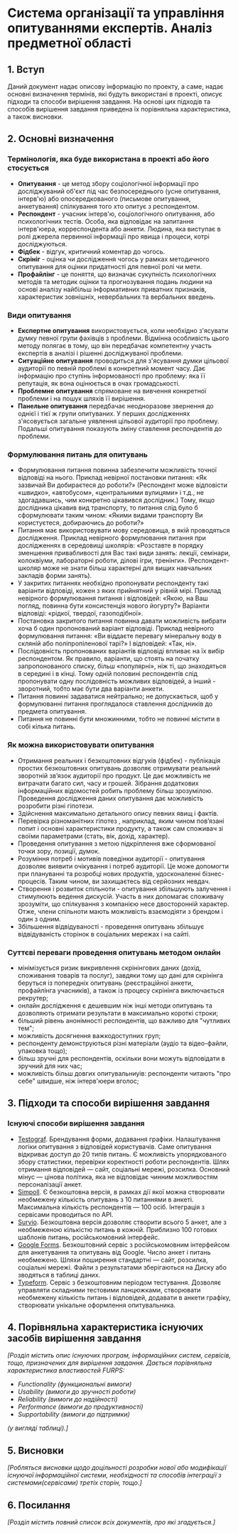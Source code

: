 # Система організації та управління опитуваннями експертів. Аналіз предметної області

## 1. Вступ

Даний документ надає описову інформацію по проекту, а саме, надає основні визначення термінів, які будуть використані в проекті, описує підходи та способи вирішення завдання.
На основі цих підходів та способів вирішення завдання приведена їх порівняльна характеристика, а також висновки.


## 2. Основні визначення

### Термінологія, яка буде використана в проекті або його стосується
* **Опитування** - це метод збору соціологічної інформації про досліджуваний об'єкт під час безпосереднього (усне опитування, інтерв'ю) або опосередкованого (письмове опитування, анкетування) спілкування того хто опитує з респондентом.
* **Респондент** - учасник інтерв'ю, соціологічного опитування, або психологічних тестів. Особа, яка відповідає на запитання інтерв'юера, корреспондента або анкети. Людина, яка виступає в ролі джерела первинної інформації про явища і процеси, котрі досліджуються.
* **Фідбек** - відгук, критичний коментар до чогось.
* **Скрініг** - оцінка чи дослідження чогось у рамках методичного опитування для оцінки придатності для певної ролі чи мети.
* **Профайлінг** - це поняття, що визначає сукупність психологічних методів та методик оцінки та прогнозування подань людини на основі аналізу найбільш інформативних приватних признаків, характеристик зовнішніх, невербальних та вербальних введень.

### Види опитування
* **Експертне опитування** використовується, коли необхідно з'ясувати думку певної групи фахівців з проблеми. Відмінна особливість цього методу полягає в тому, що він передбачає компетентну участь експертів в аналізі і рішенні досліджуваної проблеми.
* **Ситуаційне опитування** проводиться для з'ясування думки цільової аудиторії по певній проблемі в конкретний момент часу. Дає інформацію про ступінь інформованості про проблему: яка її репутація, як вона оцінюється в очах громадськості. 
* **Проблемне опитування** спрямоване на вивчення конкретної проблеми і на пошук шляхів її вирішення.
* **Панельне опитування** передбачає неодноразове звернення до однієї і тієї ж групи опитуваних. У перших дослідженнях з'ясовується загальне уявлення цільової аудиторії про проблему. Подальші опитування показують зміну ставлення респондентів до проблеми.

### Формулювання питань для опитувань
* Формулювання питання повинна забезпечити можливість точної відповіді на нього. Приклад невірної постановки питання: «Як зазвичай Ви добираєтеся до роботи?» (Респондент може відповісти «швидко», «автобусом», «центральними вулицями» і т.д., не здогадавшись, чим конкретно цікавився дослідник.) Тому, якщо дослідника цікавив вид транспорту, то питання слід було б сформулювати таким чином: «Якими видами транспорту Ви користуєтеся, добираючись до роботи?»
* Питання має використовувати мову середовища, в якій проводяться дослідження. Приклад невірного формулювання питання при дослідженнях в середовищі школярів: «Розставте в порядку зменшення привабливості для Вас такі види занять: лекції, семінари, колоквіуми, лабораторні роботи, ділові ігри, тренінги». (Респондент-школяр може не знати більш характерні для вищих навчальних закладів форми занять).
* У закритих питаннях необхідно пропонувати респонденту такі варіанти відповіді, кожен з яких прийнятний у рівній мірі. Приклад невірного формулювання питання і відповідей: «Якою, на Ваш погляд, повинна бути консистенція нового йогурту?» Варіанти відповіді: «рідкої, твердої, газоподібної».
* Постановка закритого питання повинна давати можливість вибрати хоча б один пропонований варіант відповіді. Приклад невірного формулювання питання: «Ви віддаєте перевагу мінеральну воду в скляній або поліпропіленової тарі?» І відповідей: «Так, ні».
* Послідовність пропонованих варіантів відповіді впливає на їх вибір респондентом. Як правило, варіанти, що стоять на початку запропонованого списку, більш «популярні», ніж ті, що знаходяться в середині і в кінці. Тому одній половині респондентів слід пропонувати одну послідовність можливих відповідей, а інший - зворотний, тобто має бути два варіанти анкети.
* Питання повинні задаватися нейтрально; не допускається, щоб у формулюванні питання проглядалося ставлення дослідників до предмета опитування.
* Питання не повинні бути множинними, тобто не повинні містити в собі кілька питань.

### Як можна  використовувати опитування
* Отримання реальних і безкоштовних відгуків (фідбек) - публікація простих безкоштовних опитувань дозволяє отримувати реальний зворотній зв’язок аудиторії про продукт. Це дає можливість не витрачати багато сил, часу и грошей. Зібрання додаткових інформаційних відомостей робить проблему більш зрозумілою. Проведення дослідження  даних опитування дає можливість розробити різні гіпотези.
* Здійснення максимально детального опису певних явищ і фактів.
* Перевірка різноманітних гіпотез , наприклад, яким чином пов’язані попит і основні характеристики продукту, а також сам споживач зі своїми параметрами (стать, вік, дохід, характер).
* Проведення опитування з метою підкріплення вже сформованої точки зору, позиції, думок.
* Розуміння потреб і мотивів поведінки аудиторії - опитування дозволяє виявити очікування і потреб аудиторії. Це може допомогти при плануванні та розробці нових продуктів, удосконаленні бізнес-процесів. Таким чином, ви захищаєтесь від серйозних невдач.
* Створення і розвиток спільноти - опитування збільшують залучення і стимулюють ведення дискусій. Участь в них допомагає споживачу зрозуміти, що спілкування з компанією несе двосторонній характер. Отже, члени спільноти мають можливість взаємодіяти з брендом і один з одним.
* Збільшення відвідуваності - проведення опитувань збільшує відвідуваність сторінок в соціальних мережах і на сайті. 


### Суттєві переваги проведення опитувань методом онлайн
* мінімізується ризик викривлення скрінінгових даних (дохід, споживання товарів та послуг), 
завдяки тому що дані для скрінінга беруться  із попередніх опитувань (реєстраційної анкети, профайлінга учасників), 
а також із процесу скрінінга виключається рекрутер;
* онлайн дослідження є дешевшим ніж інші методи опитувань та дозволяють отримати результати в максимально короткі строки;
* більший рівень анонімності респондентів, що важливо для "чутливих тем";
* можливість досягнення важкодоступних груп;
* респонденту демонструються різні матеріали (аудіо та відео-файли, упаковка тощо);
* більш зручні для респондентів, оскільки вони можуть відповідати в зручний для них час;
* можливість більш довгих опитувальниуів: респонденти читають "про себе" швидше, ніж інтерв'юери вголос;

## 3. Підходи та способи вирішення завдання


### Існуючі способи вирішення завдання
* [Testograf](https://www.testograf.ru/ru/). Брендування форми, додавання графіки. Налаштування логіки опитування з відповідей користувачів. Саме опитування відкриває доступ до 20 типів питань. Є можливість упорядкованого збору статистики, перевірки коректності роботи респондентів. Шлях отримання відповідей — сайт, соціальні мережі, розсилка. Основний мінус — цінова політика, яка не відповідає чинним можливостям персоналізації анкет. 
* [Simpoll](https://simpoll.ru/). Є безкоштовна версія, в рамках дії якої можна створювати необмежену кількість опитувань з 10 питаннями в анкеті. Максимальна кількість респондентів — 100 осіб. Інтеграція з сервісами проводиться по API. 
* [Survio](https://www.survio.com/ru/). Безкоштовна версія дозволяє створити всього 5 анкет, але з необмеженою кількістю питань в кожній. Приблизно 100 готових шаблонів питань, російськомовний інтерфейс. 
* [Google Forms](https://www.google.com/intl/ru_ua/forms/about/). Безкоштовний сервіс з російськомовним інтерфейсом для анкетування та опитувань від Google. Число анкет і питань необмежено. Шляхи поширення стандартні — сайт, розсилка, соціальні мережі. Файли з результатами зберігаються на Диску або зводяться в таблиці даних. 
* [Typeform](https://www.typeform.com/). Сервіс з безкоштовним періодом тестування. Дозволяє управляти складними тестовими ланцюжками, створювати необмежену кількість питань і відповідей, додавати в анкети графіку, створювати унікальне оформлення опитувальника.

## 4. Порівняльна характеристика існуючих засобів вирішення завдання

*[Розділ містить опис існуючих програм, інформаційних систем, сервісів, тощо, призначених для вирішення 
завдання. Дається порівняльна характеристика властивостей FURPS:*
- *Functionality (функциональні вимоги)*
- *Usability (вимоги до зручності роботи)*
- *Reliability (вимоги до надійності)*
- *Performance (вимоги до продуктивності)*
- *Supportability (вимоги до підтримки)*

 *(у вигляді таблиці).]*

## 5. Висновки

*[Робляться висновки щодо доцільності розробки нової або модифікації існуючої інформаційної системи, необхідності та способів інтеграції з системами(сервісами) третіх сторін, тощо.]*

## 6. Посилання

*[Розділ містить повний список всіх документів, про які згадується.]*
